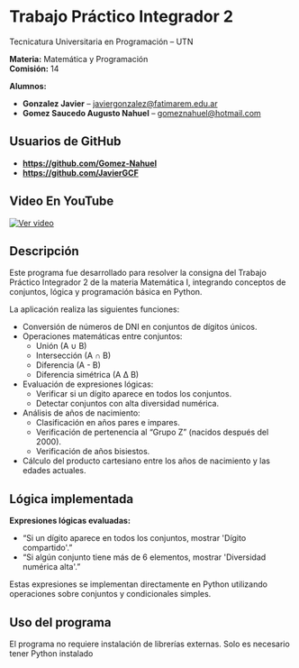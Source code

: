 # Trabajo Práctico Integrador 2
Tecnicatura Universitaria en Programación – UTN

**Materia:** Matemática y Programación  
**Comisión:** 14  

**Alumnos:** 
- **Gonzalez Javier** – javiergonzalez@fatimarem.edu.ar  
- **Gomez Saucedo Augusto Nahuel** – gomeznahuel@hotmail.com

## Usuarios de GitHub
- **https://github.com/Gomez-Nahuel**
- **https://github.com/JavierGCF**

## Video En YouTube
[![Ver video](https://img.youtube.com/vi/QSibr-zJb24/0.jpg)](https://www.youtube.com/watch?v=QSibr-zJb24)

## Descripción

Este programa fue desarrollado para resolver la consigna del Trabajo Práctico Integrador 2 de la materia Matemática I, integrando conceptos de conjuntos, lógica y programación básica en Python.

La aplicación realiza las siguientes funciones:

- Conversión de números de DNI en conjuntos de dígitos únicos.
- Operaciones matemáticas entre conjuntos:
  - Unión (A ∪ B)
  - Intersección (A ∩ B)
  - Diferencia (A - B)
  - Diferencia simétrica (A Δ B)
- Evaluación de expresiones lógicas:
  - Verificar si un dígito aparece en todos los conjuntos.
  - Detectar conjuntos con alta diversidad numérica.
- Análisis de años de nacimiento:
  - Clasificación en años pares e impares.
  - Verificación de pertenencia al “Grupo Z” (nacidos después del 2000).
  - Verificación de años bisiestos.
- Cálculo del producto cartesiano entre los años de nacimiento y las edades actuales.

## Lógica implementada

**Expresiones lógicas evaluadas:**

- “Si un dígito aparece en todos los conjuntos, mostrar 'Dígito compartido'.”
- “Si algún conjunto tiene más de 6 elementos, mostrar 'Diversidad numérica alta'.”

Estas expresiones se implementan directamente en Python utilizando operaciones sobre conjuntos y condicionales simples.

## Uso del programa

El programa no requiere instalación de librerías externas. Solo es necesario tener Python instalado 
